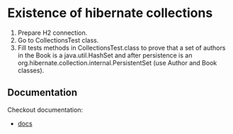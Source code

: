# Existence of hibernate collections

1. Prepare H2 connection.
2. Go to CollectionsTest class.
3. Fill tests methods in CollectionsTest.class to prove that a set of authors in the Book is a java.util.HashSet
   and after persistence is an org.hibernate.collection.internal.PersistentSet (use Author and Book classes).

## Documentation

Checkout documentation:

* [docs](https://docs.jboss.org/hibernate/orm/3.3/reference/en/html/collections.html)